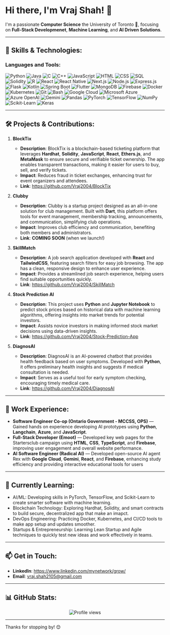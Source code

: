 # Hi there, I'm Vraj Shah! 👋

I'm a passionate **Computer Science** the University of Toronto 🏫, focusing on **Full-Stack Developmenet**, **Machine Learning**, and **AI Driven Solutions**.

---

## 🚀 Skills & Technologies:

### Languages and Tools:
<p align="left">
  <img src="https://img.shields.io/badge/Python-3776AB?style=for-the-badge&logo=python&logoColor=white" alt="Python"/>
  <img src="https://img.shields.io/badge/Java-ED8B00?style=for-the-badge&logo=java&logoColor=white" alt="Java"/>
  <img src="https://img.shields.io/badge/C-00599C?style=for-the-badge&logo=c&logoColor=white" alt="C"/>
  <img src="https://img.shields.io/badge/C++-00599C?style=for-the-badge&logo=cplusplus&logoColor=white" alt="C++"/>
  <img src="https://img.shields.io/badge/JavaScript-323330?style=for-the-badge&logo=javascript&logoColor=F7DF1E" alt="JavaScript"/>
  <img src="https://img.shields.io/badge/HTML5-E34F26?style=for-the-badge&logo=html5&logoColor=white" alt="HTML"/>
  <img src="https://img.shields.io/badge/CSS3-1572B6?style=for-the-badge&logo=css3&logoColor=white" alt="CSS"/>
  <img src="https://img.shields.io/badge/SQL-003B57?style=for-the-badge&logo=postgresql&logoColor=white" alt="SQL"/>
  <img src="https://img.shields.io/badge/Solidity-363636?style=for-the-badge&logo=solidity&logoColor=white" alt="Solidity"/>
  <img src="https://img.shields.io/badge/R-276DC3?style=for-the-badge&logo=r&logoColor=white" alt="R"/>
  <img src="https://img.shields.io/badge/React-20232A?style=for-the-badge&logo=react&logoColor=61DAFB" alt="React"/>
  <img src="https://img.shields.io/badge/React_Native-20232A?style=for-the-badge&logo=react&logoColor=61DAFB" alt="React Native"/>
  <img src="https://img.shields.io/badge/Next.js-000000?style=for-the-badge&logo=nextdotjs&logoColor=white" alt="Next.js"/>
  <img src="https://img.shields.io/badge/Node.js-339933?style=for-the-badge&logo=nodedotjs&logoColor=white" alt="Node.js"/>
  <img src="https://img.shields.io/badge/Express.js-000000?style=for-the-badge&logo=express&logoColor=white" alt="Express.js"/>
  <img src="https://img.shields.io/badge/Flask-000000?style=for-the-badge&logo=flask&logoColor=white" alt="Flask"/>
  <img src="https://img.shields.io/badge/Kotlin-0095D5?style=for-the-badge&logo=kotlin&logoColor=white" alt="Kotlin"/>
  <img src="https://img.shields.io/badge/Spring_Boot-6DB33F?style=for-the-badge&logo=springboot&logoColor=white" alt="Spring Boot"/>
  <img src="https://img.shields.io/badge/Flutter-02569B?style=for-the-badge&logo=flutter&logoColor=white" alt="Flutter"/>
  <img src="https://img.shields.io/badge/MongoDB-47A248?style=for-the-badge&logo=mongodb&logoColor=white" alt="MongoDB"/>
  <img src="https://img.shields.io/badge/Firebase-FFCA28?style=for-the-badge&logo=firebase&logoColor=white" alt="Firebase"/>
  <img src="https://img.shields.io/badge/Docker-2496ED?style=for-the-badge&logo=docker&logoColor=white" alt="Docker"/>
  <img src="https://img.shields.io/badge/Kubernetes-326CE5?style=for-the-badge&logo=kubernetes&logoColor=white" alt="Kubernetes"/>
  <img src="https://img.shields.io/badge/Git-F05032?style=for-the-badge&logo=git&logoColor=white" alt="Git"/>
  <img src="https://img.shields.io/badge/Bash-4EAA25?style=for-the-badge&logo=gnubash&logoColor=white" alt="Bash"/>
  <img src="https://img.shields.io/badge/Google_Cloud-4285F4?style=for-the-badge&logo=googlecloud&logoColor=white" alt="Google Cloud"/>
  <img src="https://img.shields.io/badge/Microsoft_Azure-0078D4?style=for-the-badge&logo=microsoftazure&logoColor=white" alt="Microsoft Azure"/>
  <img src="https://img.shields.io/badge/Azure_OpenAI-0078D4?style=for-the-badge&logo=microsoftazure&logoColor=white" alt="Azure OpenAI"/>
  <img src="https://img.shields.io/badge/Gemini-FF0000?style=for-the-badge&logo=oracle&logoColor=white" alt="Gemini"/>

  <!-- AI Libraries -->
  <img src="https://img.shields.io/badge/Pandas-150458?style=for-the-badge&logo=pandas&logoColor=white" alt="Pandas"/>
  <img src="https://img.shields.io/badge/PyTorch-EE4C2C?style=for-the-badge&logo=pytorch&logoColor=white" alt="PyTorch"/>
  <img src="https://img.shields.io/badge/TensorFlow-FF6F00?style=for-the-badge&logo=tensorflow&logoColor=white" alt="TensorFlow"/>
  <img src="https://img.shields.io/badge/NumPy-013243?style=for-the-badge&logo=numpy&logoColor=white" alt="NumPy"/>
  <img src="https://img.shields.io/badge/Scikit_Learn-F7931E?style=for-the-badge&logo=scikit-learn&logoColor=white" alt="Scikit-Learn"/>
  <img src="https://img.shields.io/badge/Keras-D00000?style=for-the-badge&logo=keras&logoColor=white" alt="Keras"/>
</p>

---

## 🛠 Projects & Contributions:

1. **BlockTix**
   - **Description**: BlockTix is a blockchain-based ticketing platform that leverages **Hardhat**, **Solidity**, **JavaScript**, **React**, **Ethers.js**, and **MetaMask** to ensure secure and verifiable ticket ownership. The app enables transparent transactions, making it easier for users to buy, sell, and verify tickets.
   - **Impact**: Reduces fraud in ticket exchanges, enhancing trust for event organizers and attendees.
   - **Link**: https://github.com/Vraj2004/BlockTix

2. **Clubby**
   - **Description**: Clubby is a startup project designed as an all-in-one solution for club management. Built with **Dart**, this platform offers tools for event management, membership tracking, announcements, and communication, simplifying club operations.
   - **Impact**: Improves club efficiency and communication, benefiting both members and administrators.
   -  **Link**: **COMING SOON** (when we launch!)

3. **SkillMatch**
   - **Description**: A job search application developed with **React** and **TailwindCSS**, featuring search filters for easy job browsing. The app has a clean, responsive design to enhance user experience.
   - **Impact**: Provides a streamlined job search experience, helping users find suitable opportunities quickly.
   -  **Link**: https://github.com/Vraj2004/SkillMatch

4. **Stock Prediction AI**
   - **Description**: This project uses **Python** and **Jupyter Notebook** to predict stock prices based on historical data with machine learning algorithms, offering insights into market trends for potential investors.
   - **Impact**: Assists novice investors in making informed stock market decisions using data-driven insights.
   - **Link**: https://github.com/Vraj2004/Stock-Prediction-App
     
5. **DiagnosAI**
   - **Description**: DiagnosAI is an AI-powered chatbot that provides health feedback based on user symptoms. Developed with **Python**, it offers preliminary health insights and suggests if medical consultation is needed.
   - **Impact**: Serves as a useful tool for early symptom checking, encouraging timely medical care.
   - **Link**: https://github.com/Vraj2004/DiagnosAI

---

## 💼 Work Experience:

- **Software Engineer Co-op (Ontario Government - MCCSS, OPS)** — Gained hands on experience developing AI prototypes using **Python**, **Langchain**, **Azure**, and **JavaScript**.
- **Full-Stack Developer (Emoot)** — Developed key web pages for the Startersclub campaign using **HTML**, **CSS**, **TypeScript**, and **Firebase**, improving user engagement and overall website performance.
- **AI Software Engineer (Radical AI)** — Developed open-source AI agent Rex with **Google Cloud**, **Gemini**, **React**, and **Firebase**, enhancing study efficiency and providing interactive educational tools for users

---

## 🌱 Currently Learning:

- AI/ML: Developing skills in PyTorch, TensorFlow, and Scikit-Learn to create smarter software with machine learning.
- Blockchain Technology: Exploring Hardhat, Solidity, and smart contracts to build secure, decentralized app that make an imapct.
- DevOps Engineering: Practicing Docker, Kubernetes, and CI/CD tools to make app setup and updates smoother.
- Startups & Entrepreneurship: Learning Lean Startup and Agile techniques to quickly test new ideas and work effectively in teams.

---

## 📫 Get in Touch:

- **LinkedIn**: https://www.linkedin.com/mynetwork/grow/
- **Email**: vraj.shah2105@gmail.com

---

## 📊 GitHub Stats:

<p align="center">
   <img src="https://komarev.com/ghpvc/?username=Vraj2004&label=Visitors&color=brightgreen&style=for-the-badge" alt="Profile views"/>
</p>

---

Thanks for stopping by! 😊


<!--
**Vraj2004/Vraj2004** is a ✨ _special_ ✨ repository because its `README.md` (this file) appears on your GitHub profile.

Here are some ideas to get you started:

- 🔭 I’m currently working on ...
- 🌱 I’m currently learning ...
- 👯 I’m looking to collaborate on ...
- 🤔 I’m looking for help with ...
- 💬 Ask me about ...
- 📫 How to reach me: ...
- 😄 Pronouns: ...
- ⚡ Fun fact: ...
-->
